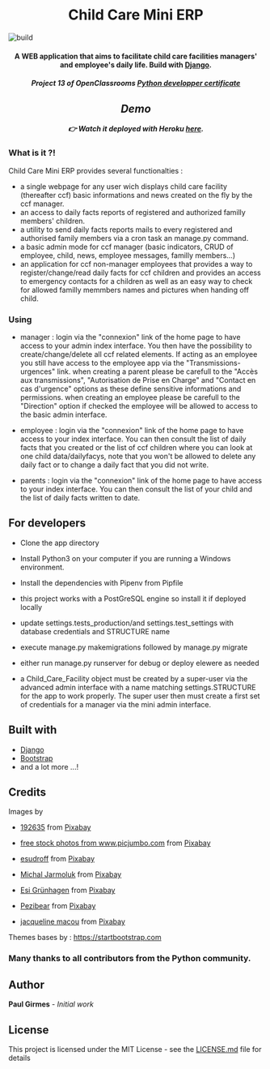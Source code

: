 # <H1 align="center">Child Care Mini ERP</h1>

<img src="https://travis-ci.com/paulgirmes/P13.svg?token=J1YWZRU9c7XAUygKJUyG&branch=master" alt="build">

<h4 align="center">A WEB application that aims to facilitate child care facilities managers' and employee's daily life. Build with 
<a href="https://www.djangoproject.com/" target="_blank">Django</a>.</h4>

<h5 align="center">Project 13 of OpenClassrooms <a href="https://openclassrooms.com/fr/paths/68-developpeur-dapplication-python">Python developper certificate<h5></a>

## Demo

👉 Watch it deployed with Heroku <a href="https://child-care-erp.herokuapp.com/">here</a>.

### What is it ?!

Child Care  Mini ERP provides several functionalties :
* a single webpage for any user wich displays child care facility (thereafter ccf) basic informations and news created on the fly by the ccf manager.
* an access to daily facts reports of registered and authorized familly members' children.
* a utility to send daily facts reports mails to every registered and authorised family members via a cron task an manage.py command.
* a basic admin mode for ccf manager (basic indicators, CRUD of employee, child, news, employee messages, familly members...)
* an application for ccf non-manager employees that provides a way to register/change/read daily facts for ccf children and provides an access to emergency contacts for a children as well as an easy way to check for allowed familly memmbers names and pictures when handing off child.

### Using

* manager : login via the "connexion" link of the home page to have access to your admin index interface. You then have the possibility to create/change/delete all ccf related elements. If acting as an employee you still have access to the employee app via the "Transmissions-urgences" link.
when creating a parent please be carefull to the "Accès aux transmissions", "Autorisation de Prise en Charge" and "Contact en cas d'urgence" options as these define sensitive informations and permissions.
when creating an employee please be carefull to the "Direction" option if checked the employee will be allowed to access to the basic admin interface.

* employee : login via the "connexion" link of the home page to have access to your index interface. You can then consult the list of daily facts that you created or the list of ccf children where you can look at one child data/dailyfacys, note that you won't be allowed to delete any daily fact or to change a daily fact that you did not write.

* parents : login via the "connexion" link of the home page to have access to your index interface. You can then consult the list of your child and the list of daily facts written to date.

## For developers

* Clone the app directory

* Install Python3 on your computer if you are running a Windows environment.

* Install the dependencies with Pipenv from Pipfile

* this project works with a PostGreSQL engine so install it if deployed locally

* update settings.tests_production/and settings.test_settings with database credentials and STRUCTURE name

* execute manage.py makemigrations followed by manage.py migrate

* either run manage.py runserver for debug or deploy elewere as needed

* a Child_Care_Facility object must be created by a super-user via the advanced admin interface with a name matching settings.STRUCTURE for the app to work properly. The super user then must create a first set of credentials for a manager via the mini admin interface.

## Built with

* [Django](https://www.djangoproject.com/)
* [Bootstrap](https://github.com/maxogden/menubar)
* and a lot more ...!

## Credits

Images by 
* <a href="https://pixabay.com/users/192635-192635/?utm_source=link-attribution&amp;utm_medium=referral&amp;utm_campaign=image&amp;utm_content=317041">192635</a> from <a href="https://pixabay.com/?utm_source=link-attribution&amp;utm_medium=referral&amp;utm_campaign=image&amp;utm_content=317041">Pixabay</a>

* <a href="https://pixabay.com/users/picjumbo_com-2130229/?utm_source=link-attribution&amp;utm_medium=referral&amp;utm_campaign=image&amp;utm_content=865116">free stock photos from www.picjumbo.com</a> from <a href="https://pixabay.com/?utm_source=link-attribution&amp;utm_medium=referral&amp;utm_campaign=image&amp;utm_content=865116">Pixabay</a>

* <a href="https://pixabay.com/users/esudroff-627167/?utm_source=link-attribution&amp;utm_medium=referral&amp;utm_campaign=image&amp;utm_content=1399332">esudroff</a> from <a href="https://pixabay.com/?utm_source=link-attribution&amp;utm_medium=referral&amp;utm_campaign=image&amp;utm_content=1399332">Pixabay</a>

* <a href="https://pixabay.com/users/jarmoluk-143740/?utm_source=link-attribution&amp;utm_medium=referral&amp;utm_campaign=image&amp;utm_content=2847508">Michal Jarmoluk</a> from <a href="https://pixabay.com/?utm_source=link-attribution&amp;utm_medium=referral&amp;utm_campaign=image&amp;utm_content=2847508">Pixabay</a>

* <a href="https://pixabay.com/users/FeeLoona-694250/?utm_source=link-attribution&amp;utm_medium=referral&amp;utm_campaign=image&amp;utm_content=1864718">Esi Grünhagen</a> from <a href="https://pixabay.com/?utm_source=link-attribution&amp;utm_medium=referral&amp;utm_campaign=image&amp;utm_content=1864718">Pixabay</a>

* <a href="https://pixabay.com/users/Pezibear-526143/?utm_source=link-attribution&amp;utm_medium=referral&amp;utm_campaign=image&amp;utm_content=1357485">Pezibear</a> from <a href="https://pixabay.com/?utm_source=link-attribution&amp;utm_medium=referral&amp;utm_campaign=image&amp;utm_content=1357485">Pixabay</a>

* <a href="https://pixabay.com/users/jackmac34-483877/?utm_source=link-attribution&amp;utm_medium=referral&amp;utm_campaign=image&amp;utm_content=1256522">jacqueline macou</a> from <a href="https://pixabay.com/?utm_source=link-attribution&amp;utm_medium=referral&amp;utm_campaign=image&amp;utm_content=1256522">Pixabay</a>

Themes bases by :
<https://startbootstrap.com>

<h3>Many thanks to all contributors from the Python community.</h3>

## Author

**Paul Girmes** - *Initial work*

## License

This project is licensed under the MIT License - see the [LICENSE.md](LICENSE.md) file for details
